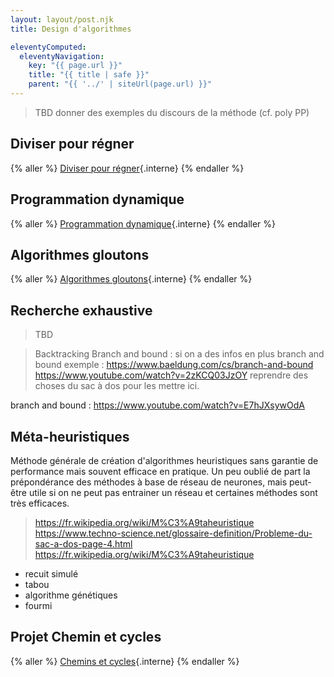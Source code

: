 ```yaml
---
layout: layout/post.njk
title: Design d'algorithmes

eleventyComputed:
  eleventyNavigation:
    key: "{{ page.url }}"
    title: "{{ title | safe }}"
    parent: "{{ '../' | siteUrl(page.url) }}"
---
```


> TBD donner des exemples du discours de la méthode (cf. poly PP)

## Diviser pour régner

{% aller %}
[Diviser pour régner](./diviser-régner){.interne}
{% endaller %}

## Programmation dynamique

{% aller %}
[Programmation dynamique](./programmation-dynamique){.interne}
{% endaller %}

## Algorithmes gloutons

{% aller %}
[Algorithmes gloutons](./algorithmes-gloutons){.interne}
{% endaller %}

## Recherche exhaustive

> TBD

> Backtracking
> Branch and bound : si on a des infos en plus
> branch and bound exemple : <https://www.baeldung.com/cs/branch-and-bound>
> <https://www.youtube.com/watch?v=2zKCQ03JzOY>
> reprendre des choses du sac à dos pour les mettre ici.

branch and bound : <https://www.youtube.com/watch?v=E7hJXsywOdA>

## Méta-heuristiques

Méthode générale de création d'algorithmes heuristiques sans garantie de performance mais souvent efficace en pratique. Un peu oublié de part la prépondérance des méthodes à base de réseau de neurones, mais peut-être utile si on ne peut pas entrainer un réseau et certaines méthodes sont très efficaces.

> <https://fr.wikipedia.org/wiki/M%C3%A9taheuristique>
> <https://www.techno-science.net/glossaire-definition/Probleme-du-sac-a-dos-page-4.html>
> <https://fr.wikipedia.org/wiki/M%C3%A9taheuristique>

- recuit simulé
- tabou
- algorithme génétiques
- fourmi


## Projet Chemin et cycles

{% aller %}
[Chemins et cycles](./chemins-cycles){.interne}
{% endaller %}


